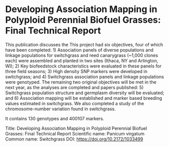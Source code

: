 # Developing Association Mapping in Polyploid Perennial Biofuel Grasses: Final Technical Report

This publication discusses the This project had six objectives, four of which have been completed: 1) Association panels of diverse populations and linkage populations for switchgrass and reed canarygrass (~1,000 clones each) were assembled and planted in two sites (Ithaca, NY and Arlington, WI); 2) Key biofeedstock characteristics were evaluated in these panels for three field seasons; 3) High density SNP markers were developed in switchgrass; and 4) Switchgrass association panels and linkage populations were genotyped. The remaining two original objectives will be met in the next year, as the analyses are completed and papers published: 5) Switchgrass population structure and germplasm diversity will be evaluated; and 6) Association mapping will be established and marker based breeding values estimated in switchgrass. We also completed a study of the chromosome-number variation found in switchgrass.

It contains 130 genotypes and 400107 markers.

Title: Developing Association Mapping in Polyploid Perennial Biofuel Grasses: Final Technical Report
Scientific name: Panicum virgatum
Common name: Switchgrass
DOI: https://doi.org/10.2172/1033499

